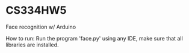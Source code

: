 # CS334HW5
Face recognition w/ Arduino


How to run:
  Run the program 'face.py' using any IDE, make sure that all libraries are installed. 
